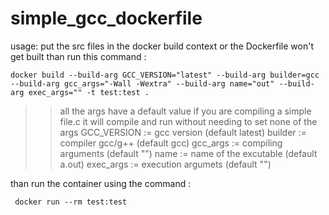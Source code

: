 # simple_gcc_dockerfile

usage:
  put the src files in the docker build context or the Dockerfile won't get built
  than run this command :
    
    docker build --build-arg GCC_VERSION="latest" --build-arg builder=gcc --build-arg gcc_args="-Wall -Wextra" --build-arg name="out" --build-arg exec_args="" -t test:test .
    
>> all the args have a default value if you are compiling a simple file.c it will compile and run without
needing to set none of the args
>> GCC_VERSION := gcc version (default latest)
>> builder := compiler gcc/g++ (default gcc)
>> gcc_args := compiling arguments (default "")
>> name := name of the excutable (default a.out)
>> exec_args := execution argumets (default "")
  
   than run the container using the command :
   
     docker run --rm test:test
